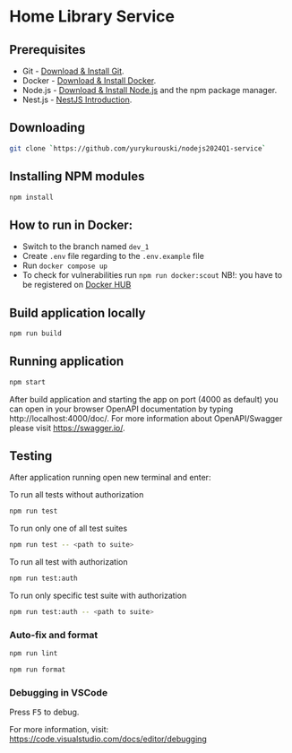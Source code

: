# Home Library Service

## Prerequisites

- Git - [Download & Install Git](https://git-scm.com/downloads).
- Docker - [Download & Install Docker](https://www.docker.com/get-started/).
- Node.js - [Download & Install Node.js](https://nodejs.org/en/download/) and the npm package manager.
- Nest.js - [NestJS Introduction](https://docs.nestjs.com/).

## Downloading

```bash
git clone `https://github.com/yurykurouski/nodejs2024Q1-service`
```

## Installing NPM modules

```bash
npm install
```

## How to run in Docker:
- Switch to the branch named `dev_1`
- Create `.env` file regarding to the `.env.example` file
- Run `docker compose up`
- To check for vulnerabilities run `npm run docker:scout` NB!: you have to be registered on [Docker HUB](https://hub.docker.com)

## Build application locally

```bash
npm run build
```

## Running application

```bash
npm start
```

After build application and starting the app on port (4000 as default) you can open
in your browser OpenAPI documentation by typing http://localhost:4000/doc/.
For more information about OpenAPI/Swagger please visit https://swagger.io/.

## Testing

After application running open new terminal and enter:

To run all tests without authorization

```bash
npm run test
```

To run only one of all test suites

```bash
npm run test -- <path to suite>
```

To run all test with authorization

```bash
npm run test:auth
```

To run only specific test suite with authorization

```bash
npm run test:auth -- <path to suite>
```

### Auto-fix and format

```bash
npm run lint
```

```bash
npm run format
```

### Debugging in VSCode

Press <kbd>F5</kbd> to debug.

For more information, visit: https://code.visualstudio.com/docs/editor/debugging
